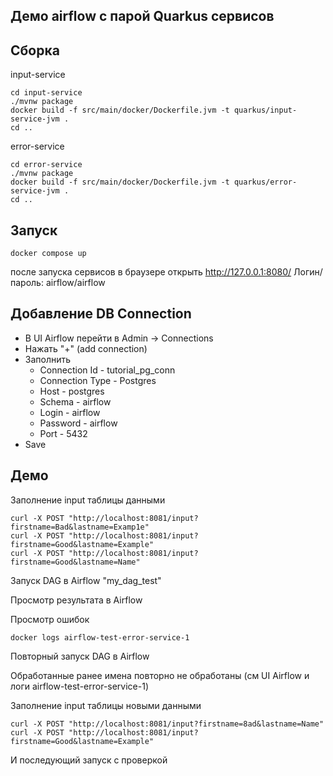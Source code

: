 Демо airflow с парой Quarkus сервисов
-------------------------------------

Сборка
------
input-service
```
cd input-service
./mvnw package
docker build -f src/main/docker/Dockerfile.jvm -t quarkus/input-service-jvm .
cd ..
```
error-service
```
cd error-service
./mvnw package
docker build -f src/main/docker/Dockerfile.jvm -t quarkus/error-service-jvm .
cd ..
```


Запуск
------

```
docker compose up
```
после запуска сервисов в браузере открыть http://127.0.0.1:8080/
Логин/пароль: airflow/airflow

Добавление DB Connection
------------------------
- В UI Airflow перейти в Admin -> Connections
- Нажать "+" (add connection)
- Заполнить
  - Connection Id - tutorial_pg_conn
  - Connection Type - Postgres
  - Host - postgres
  - Schema - airflow
  - Login - airflow
  - Password - airflow
  - Port - 5432
- Save

Демо
----

Заполнение input таблицы данными
```
curl -X POST "http://localhost:8081/input?firstname=Bad&lastname=Examp1e"
curl -X POST "http://localhost:8081/input?firstname=Good&lastname=Example"
curl -X POST "http://localhost:8081/input?firstname=Good&lastname=Name"
```
Запуск DAG в Airflow "my_dag_test"

Просмотр результата в Airflow

Просмотр ошибок
```
docker logs airflow-test-error-service-1
```
Повторный запуск DAG в Airflow

Обработанные ранее имена повторно не обработаны (см UI Airflow и логи airflow-test-error-service-1)

Заполнение input таблицы новыми данными
```
curl -X POST "http://localhost:8081/input?firstname=8ad&lastname=Name"
curl -X POST "http://localhost:8081/input?firstname=Good&lastname=Example"
```
И последующий запуск с проверкой
